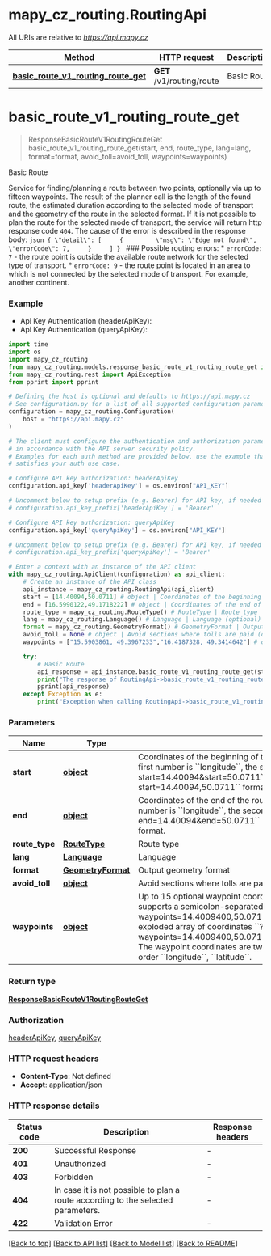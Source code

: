 # mapy_cz_routing.RoutingApi

All URIs are relative to *https://api.mapy.cz*

Method | HTTP request | Description
------------- | ------------- | -------------
[**basic_route_v1_routing_route_get**](RoutingApi.md#basic_route_v1_routing_route_get) | **GET** /v1/routing/route | Basic Route


# **basic_route_v1_routing_route_get**
> ResponseBasicRouteV1RoutingRouteGet basic_route_v1_routing_route_get(start, end, route_type, lang=lang, format=format, avoid_toll=avoid_toll, waypoints=waypoints)

Basic Route

Service for finding/planning a route between two points, optionally via up to fifteen waypoints. The result of the planner call is the length of the found route, the estimated duration according to the selected mode of transport and the geometry of the route in the selected format. If it is not possible to plan the route for the selected mode of transport, the service will return http response code ``404``. The cause of the error is described in the response body: ```json { \"detail\": [     {         \"msg\": \"Edge not found\",         \"errorCode\": 7,     }     ] } ``` ### Possible routing errors: * ``errorCode: 7`` - the route point is outside the available route network for the selected type of transport. * ``errorCode: 9`` - the route point is located in an area to which is not connected by the selected mode of transport. For example, another continent.

### Example

* Api Key Authentication (headerApiKey):
* Api Key Authentication (queryApiKey):

```python
import time
import os
import mapy_cz_routing
from mapy_cz_routing.models.response_basic_route_v1_routing_route_get import ResponseBasicRouteV1RoutingRouteGet
from mapy_cz_routing.rest import ApiException
from pprint import pprint

# Defining the host is optional and defaults to https://api.mapy.cz
# See configuration.py for a list of all supported configuration parameters.
configuration = mapy_cz_routing.Configuration(
    host = "https://api.mapy.cz"
)

# The client must configure the authentication and authorization parameters
# in accordance with the API server security policy.
# Examples for each auth method are provided below, use the example that
# satisfies your auth use case.

# Configure API key authorization: headerApiKey
configuration.api_key['headerApiKey'] = os.environ["API_KEY"]

# Uncomment below to setup prefix (e.g. Bearer) for API key, if needed
# configuration.api_key_prefix['headerApiKey'] = 'Bearer'

# Configure API key authorization: queryApiKey
configuration.api_key['queryApiKey'] = os.environ["API_KEY"]

# Uncomment below to setup prefix (e.g. Bearer) for API key, if needed
# configuration.api_key_prefix['queryApiKey'] = 'Bearer'

# Enter a context with an instance of the API client
with mapy_cz_routing.ApiClient(configuration) as api_client:
    # Create an instance of the API class
    api_instance = mapy_cz_routing.RoutingApi(api_client)
    start = [14.40094,50.0711] # object | Coordinates of the beginning of the route. An array of two float numbers. The first number is ``longitude``, the second is ``latitude``. Supports exploded ``?start=14.40094&start=50.0711`` and unexploded ``?start=14.40094,50.0711`` format.
    end = [16.5990122,49.1718222] # object | Coordinates of the end of the route. An array of two float numbers. The first number is ``longitude``, the second is ``latitude``. Supports exploded ``?end=14.40094&end=50.0711`` and unexploded ``?end=14.40094,50.0711`` format.
    route_type = mapy_cz_routing.RouteType() # RouteType | Route type
    lang = mapy_cz_routing.Language() # Language | Language (optional)
    format = mapy_cz_routing.GeometryFormat() # GeometryFormat | Output geometry format (optional)
    avoid_toll = None # object | Avoid sections where tolls are paid (optional)
    waypoints = ["15.5903861, 49.3967233","16.4187328, 49.3414642"] # object | Up to 15 optional waypoint coordinates between start and end.  The parameter supports a semicolon-separated list of coordinates ``?waypoints=14.4009400,50.0711000;14.3951303,50.0704094``, or exploded array of coordinates ``?waypoints=14.4009400,50.0711000&waypoints=14.3951303,50.0704094``. The waypoint coordinates are two float numbers separated by a comma in the order ``longitude``, ``latitude``. (optional)

    try:
        # Basic Route
        api_response = api_instance.basic_route_v1_routing_route_get(start, end, route_type, lang=lang, format=format, avoid_toll=avoid_toll, waypoints=waypoints)
        print("The response of RoutingApi->basic_route_v1_routing_route_get:\n")
        pprint(api_response)
    except Exception as e:
        print("Exception when calling RoutingApi->basic_route_v1_routing_route_get: %s\n" % e)
```



### Parameters


Name | Type | Description  | Notes
------------- | ------------- | ------------- | -------------
 **start** | [**object**](.md)| Coordinates of the beginning of the route. An array of two float numbers. The first number is &#x60;&#x60;longitude&#x60;&#x60;, the second is &#x60;&#x60;latitude&#x60;&#x60;. Supports exploded &#x60;&#x60;?start&#x3D;14.40094&amp;start&#x3D;50.0711&#x60;&#x60; and unexploded &#x60;&#x60;?start&#x3D;14.40094,50.0711&#x60;&#x60; format. | 
 **end** | [**object**](.md)| Coordinates of the end of the route. An array of two float numbers. The first number is &#x60;&#x60;longitude&#x60;&#x60;, the second is &#x60;&#x60;latitude&#x60;&#x60;. Supports exploded &#x60;&#x60;?end&#x3D;14.40094&amp;end&#x3D;50.0711&#x60;&#x60; and unexploded &#x60;&#x60;?end&#x3D;14.40094,50.0711&#x60;&#x60; format. | 
 **route_type** | [**RouteType**](.md)| Route type | 
 **lang** | [**Language**](.md)| Language | [optional] 
 **format** | [**GeometryFormat**](.md)| Output geometry format | [optional] 
 **avoid_toll** | [**object**](.md)| Avoid sections where tolls are paid | [optional] 
 **waypoints** | [**object**](.md)| Up to 15 optional waypoint coordinates between start and end.  The parameter supports a semicolon-separated list of coordinates &#x60;&#x60;?waypoints&#x3D;14.4009400,50.0711000;14.3951303,50.0704094&#x60;&#x60;, or exploded array of coordinates &#x60;&#x60;?waypoints&#x3D;14.4009400,50.0711000&amp;waypoints&#x3D;14.3951303,50.0704094&#x60;&#x60;. The waypoint coordinates are two float numbers separated by a comma in the order &#x60;&#x60;longitude&#x60;&#x60;, &#x60;&#x60;latitude&#x60;&#x60;. | [optional] 

### Return type

[**ResponseBasicRouteV1RoutingRouteGet**](ResponseBasicRouteV1RoutingRouteGet.md)

### Authorization

[headerApiKey](../README.md#headerApiKey), [queryApiKey](../README.md#queryApiKey)

### HTTP request headers

 - **Content-Type**: Not defined
 - **Accept**: application/json

### HTTP response details

| Status code | Description | Response headers |
|-------------|-------------|------------------|
**200** | Successful Response |  -  |
**401** | Unauthorized |  -  |
**403** | Forbidden |  -  |
**404** | In case it is not possible to plan a route according to the selected parameters. |  -  |
**422** | Validation Error |  -  |

[[Back to top]](#) [[Back to API list]](../README.md#documentation-for-api-endpoints) [[Back to Model list]](../README.md#documentation-for-models) [[Back to README]](../README.md)

